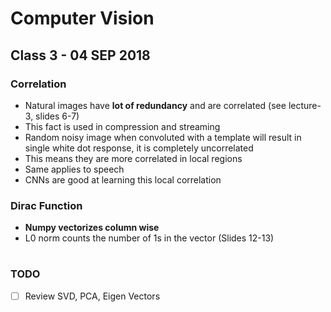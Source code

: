 # Computer Vision

## Class 3 - 04 SEP 2018

### Correlation
- Natural images have **lot of redundancy** and are correlated (see lecture-3, slides 6-7)
- This fact is used in compression and streaming
- Random noisy image when convoluted with a template will result in single white dot response, it is completely uncorrelated
- This means they are more correlated in local regions
- Same applies to speech
- CNNs are good at learning this local correlation

### Dirac Function
- **Numpy vectorizes column wise**
- L0 norm counts the number of 1s in the vector (Slides 12-13)

#

### TODO
- [ ] Review SVD, PCA, Eigen Vectors

